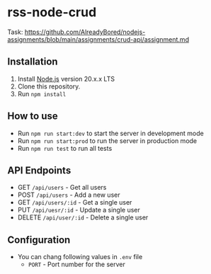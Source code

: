 # rss-node-crud

Task: https://github.com/AlreadyBored/nodejs-assignments/blob/main/assignments/crud-api/assignment.md

## Installation
1. Install [Node.js](https://nodejs.org/en/download/) version 20.x.x LTS
2. Clone this repository.
3. Run `npm install`



## How to use
- Run `npm run start:dev` to start the server in development mode 
- Run `npm run start:prod` to run the server in production mode 
- Run `npm run test` to run all tests

## API Endpoints
- GET `/api/users` - Get all users
- POST `/api/users` - Add a new user
- GET `/api/users/:id` - Get a single user
- PUT `/api/uesr/:id` - Update a single user
- DELETE `/api/user/:id` - Delete a single user

## Configuration
- You can chang following values in `.env` file
  - `PORT` - Port number for the server